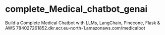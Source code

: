 # complete_Medical_chatbot_genai
Build a Complete Medical Chatbot with LLMs, LangChain, Pinecone, Flask &amp; AWS 
784027261852.dkr.ecr.eu-north-1.amazonaws.com/medicalbot

